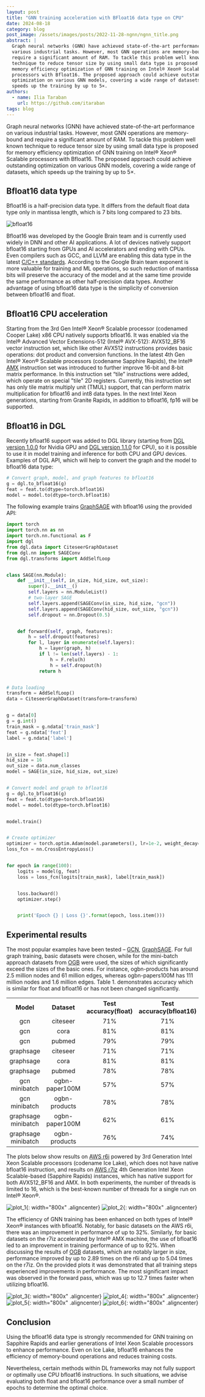 ```yaml
---
layout: post
title: "GNN training acceleration with BFloat16 data type on CPU"
date: 2024-08-18
category: blog
post_image: /assets/images/posts/2022-11-28-ngnn/ngnn_title.png
abstract: |
  Graph neural networks (GNN) have achieved state-of-the-art performance on
  various industrial tasks. However, most GNN operations are memory-bound and
  require a significant amount of RAM. To tackle this problem well known
  technique to reduce tensor size by using small data type is proposed for
  memory efficiency optimization of GNN training on Intel® Xeon® Scalable
  processors with Bfloat16. The proposed approach could achieve outstanding
  optimization on various GNN models, covering a wide range of datasets, which
  speeds up the training by up to 5×.
authors:
  - name: Ilia Taraban
    url: https://github.com/itaraban
tags: blog
---
```


Graph neural networks (GNN) have achieved state-of-the-art performance on
various industrial tasks. However, most GNN operations are memory-bound and
require a significant amount of RAM. To tackle this problem well known
technique to reduce tensor size by using small data type is proposed for
memory efficiency optimization of GNN training on Intel® Xeon® Scalable
processors with Bfloat16. The proposed approach could achieve outstanding
optimization on various GNN models, covering a wide range of datasets, which
speeds up the training by up to 5×.

## Bfloat16 data type

Bfloat16 is a half-precision data type. It differs from the default float data
type only in mantissa length, which is 7 bits long compared to 23 bits.

![bfloat16](/assets/images/posts/2024-08-10-bfloat16/bfloat16.png)

Bfloat16 was developed by the Google Brain team and is currently used widely in
DNN and other AI applications. A lot of devices natively support bfloat16
starting from GPUs and AI accelerators and ending with CPUs. Even compilers such
as GCC, and LLVM are enabling this data type in the latest [C/C++ standards](https://en.cppreference.com/w/cpp/types/floating-point).
According to the Google Brain team exponent is more valuable for training and ML
operations, so such reduction of mantissa bits will preserve the accuracy of the
model and at the same time provide the same performance as other half-precision
data types. Another advantage of using bfloat16 data type is the simplicity of
conversion between bfloat16 and float.

## Bfloat16 CPU acceleration

Starting from the 3rd Gen Intel® Xeon® Scalable processor (codenamed Cooper Lake)
x86 CPU natively supports bfloat16. It was enabled via the Intel® Advanced Vector
Extensions-512 (Intel® AVX-512): AVX512_BF16 vector instruction set, which like
other AVX512 instructions provides basic operations: dot product and conversion
functions.
In the latest 4th Gen Intel® Xeon® Scalable processors (codename Sapphire Rapids),
the Intel® [AMX](https://www.intel.com/content/www/us/en/products/docs/accelerator-engines/advanced-matrix-extensions/overview.html)
instruction set was introduced to further improve 16-bit and 8-bit matrix
performance. In this instruction set “tile” instructions were added, which operate
on special "tile" 2D registers. Currently, this instruction set has only tile
matrix multiply unit (TMUL) support, that can perform matrix multiplication for
bfloat16 and int8 data types.
In the next Intel Xeon generations, starting from Granite Rapids, in addition to
bfloat16, fp16 will be supported.

## Bfloat16 in DGL

Recently bfloat16 support was added to DGL library (starting from [DGL version 1.0.0](https://github.com/dmlc/dgl/releases/tag/1.0.0)
for Nvidia GPU and [DGL version 1.1.0](https://github.com/dmlc/dgl/releases/tag/1.1.0)
for CPU), so it is possible to use it in model training and inference for both
CPU and GPU devices.
Examples of DGL API, which will help to convert the graph and the model to
bfloat16 data type:

```python
# Convert graph, model, and graph features to bfloat16
g = dgl.to_bfloat16(g)
feat = feat.to(dtype=torch.bfloat16)
model = model.to(dtype=torch.bfloat16)
```

The following example trains [GraphSAGE](https://snap.stanford.edu/graphsage/)
with bfloat16 using the provided API:

```python
import torch
import torch.nn as nn
import torch.nn.functional as F
import dgl
from dgl.data import CiteseerGraphDataset
from dgl.nn import SAGEConv
from dgl.transforms import AddSelfLoop


class SAGE(nn.Module):
    def __init__(self, in_size, hid_size, out_size):
        super().__init__()
        self.layers = nn.ModuleList()
        # two-layer SAGE
        self.layers.append(SAGEConv(in_size, hid_size, "gcn"))
        self.layers.append(SAGEConv(hid_size, out_size, "gcn"))
        self.dropout = nn.Dropout(0.5)


    def forward(self, graph, features):
        h = self.dropout(features)
        for l, layer in enumerate(self.layers):
            h = layer(graph, h)
            if l != len(self.layers) - 1:
                h = F.relu(h)
                h = self.dropout(h)
            return h


# Data loading
transform = AddSelfLoop()
data = CiteseerGraphDataset(transform=transform)


g = data[0]
g = g.int()
train_mask = g.ndata['train_mask']
feat = g.ndata['feat']
label = g.ndata['label']


in_size = feat.shape[1]
hid_size = 16
out_size = data.num_classes
model = SAGE(in_size, hid_size, out_size)


# Convert model and graph to bfloat16
g = dgl.to_bfloat16(g)
feat = feat.to(dtype=torch.bfloat16)
model = model.to(dtype=torch.bfloat16)


model.train()


# Create optimizer
optimizer = torch.optim.Adam(model.parameters(), lr=1e-2, weight_decay=5e-4)
loss_fcn = nn.CrossEntropyLoss()


for epoch in range(100):
    logits = model(g, feat)
    loss = loss_fcn(logits[train_mask], label[train_mask])


    loss.backward()
    optimizer.step()


    print('Epoch {} | Loss {}'.format(epoch, loss.item()))
```

## Experimental results

The most popular examples have been tested – [GCN](https://arxiv.org/abs/1312.6203),
[GraphSAGE](https://arxiv.org/abs/1706.02216). For full graph training, basic
datasets were chosen, while for the mini-batch approach datasets from [OGB](https://ogb.stanford.edu/docs/nodeprop/)
were used, the sizes of which significantly exceed the sizes of the basic ones.
For instance, ogbn-products has around 2.5 million nodes and 61 million edges,
whereas ogbn-papers100M has 111 million nodes and 1.6 million edges. Table 1.
demonstrates accuracy which is similar for float and bfloat16 or has not been
changed significantly.

<table style="text-align: center;">
   <tr>
      <th>Model</th>
      <th>Dataset</th>
      <th>Test accuracy(float)</th>
      <th>Test accuracy(bfloat16)</th>
   </tr>
   <tr>
      <td>gcn</td>
      <td>citeseer</td>
      <td>71%</td>
      <td>71%</td>
   </tr>
   <tr>
      <td>gcn</td>
      <td>cora</td>
      <td>81%</td>
      <td>81%</td>
   </tr>
   <tr>
      <td>gcn</td>
      <td>pubmed</td>
      <td>79%</td>
      <td>79%</td>
   </tr>
   <tr>
      <td>graphsage</td>
      <td>citeseer</td>
      <td>71%</td>
      <td>71%</td>
   </tr>
   <tr>
      <td>graphsage</td>
      <td>cora</td>
      <td>81%</td>
      <td>81%</td>
   </tr>
   <tr>
      <td>graphsage</td>
      <td>pubmed</td>
      <td>78%</td>
      <td>78%</td>
   </tr>
   <tr>
      <td>gcn minibatch</td>
      <td>ogbn-paper100M</td>
      <td>57%</td>
      <td>57%</td>
   </tr>
   <tr>
      <td>gcn minibatch</td>
      <td>ogbn-products</td>
      <td>78%</td>
      <td>78%</td>
   </tr>
   <tr>
      <td>graphsage minibatch</td>
      <td>ogbn-paper100M</td>
      <td>62%</td>
      <td>61%</td>
   </tr>
   <tr>
      <td>graphsage minibatch</td>
      <td>ogbn-products</td>
      <td>76%</td>
      <td>74%</td>
   </tr>
</table>

The plots below show results on [AWS r6i](https://aws.amazon.com/ec2/instance-types/r6i/)
powered by 3rd Generation Intel Xeon Scalable processors (codename Ice Lake),
which does not have native bfloat16 instruction, and results on [AWS r7iz](https://aws.amazon.com/ec2/instance-types/r7iz/)
4th Generation Intel Xeon Scalable-based (Sapphire Rapids) instances, which has
native support for both AVX512_BF16 and AMX. In both experiments, the number of
threads is limited to 16, which is the best-known number of threads for a single
run on Intel® Xeon®.

![plot_1](/assets/images/posts/2024-08-10-bfloat16/plot_1.png){: width="800x" .aligncenter}
![plot_2](/assets/images/posts/2024-08-10-bfloat16/plot_2.png){: width="800x" .aligncenter}

The efficiency of GNN training has been enhanced on both types of Intel® Xeon®
instances with bfloat16. Notably, for basic datasets on the AWS r6i, there was
an improvement in performance of up to 32%. Similarly, for basic datasets on the
r7iz accelerated by Intel® AMX machine, the use of bfloat16 led to an improvement
in training performance of up to 92%.
When discussing the results of [OGB](https://ogb.stanford.edu/docs/nodeprop/)
datasets, which are notably larger in size, performance improved by up to 2.89
times on the r6i and up to 5.04 times on the r7iz. On the provided plots it was
demonstrated that all training steps experienced improvements in performance.
The most significant impact was observed in the forward pass, which was up to
12.7 times faster when utilizing bfloat16.

![plot_3](/assets/images/posts/2024-08-10-bfloat16/plot_3.png){: width="800x" .aligncenter}
![plot_4](/assets/images/posts/2024-08-10-bfloat16/plot_2.png){: width="800x" .aligncenter}
![plot_5](/assets/images/posts/2024-08-10-bfloat16/plot_5.png){: width="800x" .aligncenter}
![plot_6](/assets/images/posts/2024-08-10-bfloat16/plot_6.png){: width="800x" .aligncenter}

## Conclusion
Using the bfloat16 data type is strongly recommended for GNN training on Sapphire
Rapids and earlier generations of Intel Xeon Scalable processors to enhance
performance. Even on Ice Lake, bfloat16 enhances the efficiency of memory-bound
operations and reduces training costs.

Nevertheless, certain methods within DL frameworks may not fully support or
optimally use CPU bfloat16 instructions. In such situations, we advise evaluating
both float and bfloat16 performance over a small number of epochs to determine
the optimal choice.

